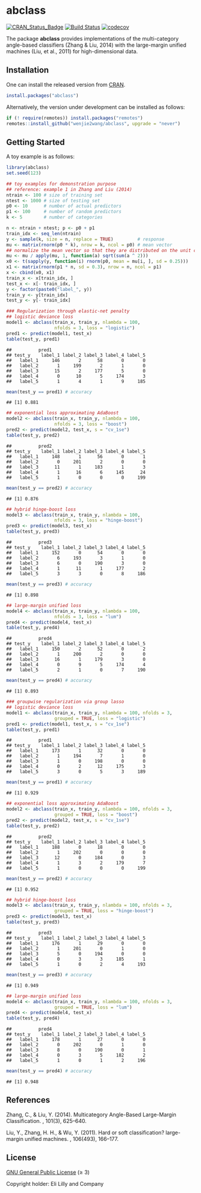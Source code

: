 abclass
================

[![CRAN_Status_Badge](https://www.r-pkg.org/badges/version/abclass)](https://CRAN.R-project.org/package=abclass)
[![Build
Status](https://github.com/wenjie2wang/abclass/workflows/R-CMD-check/badge.svg)](https://github.com/wenjie2wang/abclass/actions)
[![codecov](https://codecov.io/gh/wenjie2wang/abclass/branch/main/graph/badge.svg)](https://app.codecov.io/gh/wenjie2wang/abclass)

The package **abclass** provides implementations of the multi-category
angle-based classifiers (Zhang & Liu, 2014) with the large-margin
unified machines (Liu, et al., 2011) for high-dimensional data.

## Installation

One can install the released version from
[CRAN](https://CRAN.R-project.org/package=abclass).

``` r
install.packages("abclass")
```

Alternatively, the version under development can be installed as
follows:

``` r
if (! require(remotes)) install.packages("remotes")
remotes::install_github("wenjie2wang/abclass", upgrade = "never")
```

## Getting Started

A toy example is as follows:

``` r
library(abclass)
set.seed(123)

## toy examples for demonstration purpose
## reference: example 1 in Zhang and Liu (2014)
ntrain <- 100 # size of training set
ntest <- 1000 # size of testing set
p0 <- 10      # number of actual predictors
p1 <- 100     # number of random predictors
k <- 5        # number of categories

n <- ntrain + ntest; p <- p0 + p1
train_idx <- seq_len(ntrain)
y <- sample(k, size = n, replace = TRUE)         # response
mu <- matrix(rnorm(p0 * k), nrow = k, ncol = p0) # mean vector
## normalize the mean vector so that they are distributed on the unit circle
mu <- mu / apply(mu, 1, function(a) sqrt(sum(a ^ 2)))
x0 <- t(sapply(y, function(i) rnorm(p0, mean = mu[i, ], sd = 0.25)))
x1 <- matrix(rnorm(p1 * n, sd = 0.3), nrow = n, ncol = p1)
x <- cbind(x0, x1)
train_x <- x[train_idx, ]
test_x <- x[- train_idx, ]
y <- factor(paste0("label_", y))
train_y <- y[train_idx]
test_y <- y[- train_idx]

### Regularization through elastic-net penalty
## logistic deviance loss
model1 <- abclass(train_x, train_y, nlambda = 100,
                  nfolds = 3, loss = "logistic")
pred1 <- predict(model1, test_x)
table(test_y, pred1)
```

    ##          pred1
    ## test_y    label_1 label_2 label_3 label_4 label_5
    ##   label_1     146       2      58       0       0
    ##   label_2       1     199       2       1       0
    ##   label_3      15       2     177       5       0
    ##   label_4       0      10       5     174       3
    ##   label_5       1       4       1       9     185

``` r
mean(test_y == pred1) # accuracy
```

    ## [1] 0.881

``` r
## exponential loss approximating AdaBoost
model2 <- abclass(train_x, train_y, nlambda = 100,
                  nfolds = 3, loss = "boost")
pred2 <- predict(model2, test_x, s = "cv_1se")
table(test_y, pred2)
```

    ##          pred2
    ## test_y    label_1 label_2 label_3 label_4 label_5
    ##   label_1     148       1      56       0       1
    ##   label_2       0     201       2       0       0
    ##   label_3      11       1     183       1       3
    ##   label_4       1      16       6     145      24
    ##   label_5       1       0       0       0     199

``` r
mean(test_y == pred2) # accuracy
```

    ## [1] 0.876

``` r
## hybrid hinge-boost loss
model3 <- abclass(train_x, train_y, nlambda = 100,
                  nfolds = 3, loss = "hinge-boost")
pred3 <- predict(model3, test_x)
table(test_y, pred3)
```

    ##          pred3
    ## test_y    label_1 label_2 label_3 label_4 label_5
    ##   label_1     152       0      54       0       0
    ##   label_2       6     193       3       1       0
    ##   label_3       6       0     190       3       0
    ##   label_4       1      11       1     177       2
    ##   label_5       3       3       0       8     186

``` r
mean(test_y == pred3) # accuracy
```

    ## [1] 0.898

``` r
## large-margin unified loss
model4 <- abclass(train_x, train_y, nlambda = 100,
                  nfolds = 3, loss = "lum")
pred4 <- predict(model4, test_x)
table(test_y, pred4)
```

    ##          pred4
    ## test_y    label_1 label_2 label_3 label_4 label_5
    ##   label_1     150       2      52       0       2
    ##   label_2       1     200       2       0       0
    ##   label_3      16       1     179       3       0
    ##   label_4       0       9       5     174       4
    ##   label_5       2       1       0       7     190

``` r
mean(test_y == pred4) # accuracy
```

    ## [1] 0.893

``` r
### groupwise regularization via group lasso
## logistic deviance loss
model1 <- abclass(train_x, train_y, nlambda = 100, nfolds = 3,
                  grouped = TRUE, loss = "logistic")
pred1 <- predict(model1, test_x, s = "cv_1se")
table(test_y, pred1)
```

    ##          pred1
    ## test_y    label_1 label_2 label_3 label_4 label_5
    ##   label_1     173       1      32       0       0
    ##   label_2       1     194       7       1       0
    ##   label_3       1       0     198       0       0
    ##   label_4       0       2      12     175       3
    ##   label_5       3       0       5       3     189

``` r
mean(test_y == pred1) # accuracy
```

    ## [1] 0.929

``` r
## exponential loss approximating AdaBoost
model2 <- abclass(train_x, train_y, nlambda = 100, nfolds = 3,
                  grouped = TRUE, loss = "boost")
pred2 <- predict(model2, test_x, s = "cv_1se")
table(test_y, pred2)
```

    ##          pred2
    ## test_y    label_1 label_2 label_3 label_4 label_5
    ##   label_1     188       0      18       0       0
    ##   label_2       1     202       0       0       0
    ##   label_3      12       0     184       0       3
    ##   label_4       1       3       2     179       7
    ##   label_5       1       0       0       0     199

``` r
mean(test_y == pred2) # accuracy
```

    ## [1] 0.952

``` r
## hybrid hinge-boost loss
model3 <- abclass(train_x, train_y, nlambda = 100, nfolds = 3,
                  grouped = TRUE, loss = "hinge-boost")
pred3 <- predict(model3, test_x)
table(test_y, pred3)
```

    ##          pred3
    ## test_y    label_1 label_2 label_3 label_4 label_5
    ##   label_1     176       1      29       0       0
    ##   label_2       1     201       0       1       0
    ##   label_3       5       0     194       0       0
    ##   label_4       0       3       3     185       1
    ##   label_5       1       0       2       4     193

``` r
mean(test_y == pred3) # accuracy
```

    ## [1] 0.949

``` r
## large-margin unified loss
model4 <- abclass(train_x, train_y, nlambda = 100, nfolds = 3,
                  grouped = TRUE, loss = "lum")
pred4 <- predict(model4, test_x)
table(test_y, pred4)
```

    ##          pred4
    ## test_y    label_1 label_2 label_3 label_4 label_5
    ##   label_1     178       1      27       0       0
    ##   label_2       0     202       0       1       0
    ##   label_3       8       0     190       0       1
    ##   label_4       0       3       5     182       2
    ##   label_5       1       0       1       2     196

``` r
mean(test_y == pred4) # accuracy
```

    ## [1] 0.948

## References

Zhang, C., & Liu, Y. (2014). Multicategory Angle-Based Large-Margin
Classification. , 101(3), 625–640.

Liu, Y., Zhang, H. H., & Wu, Y. (2011). Hard or soft classification?
large-margin unified machines. , 106(493), 166–177.

## License

[GNU General Public License](https://www.gnu.org/licenses/) (≥ 3)

Copyright holder: Eli Lilly and Company
